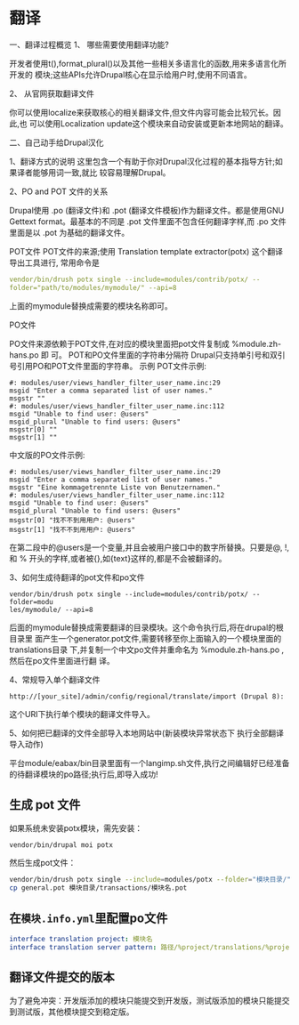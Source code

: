 翻译
=====

一、翻译过程概览
1、 哪些需要使用翻译功能?

开发者使用t(),format_plural()以及其他一些相关多语言化的函数,用来多语言化所开发的
模块;这些APIs允许Drupal核心在显示给用户时,使用不同语言。

2、 从官网获取翻译文件

你可以使用localize来获取核心的相关翻译文件,但文件内容可能会比较冗长。因此,也
可以使用Localization update这个模块来自动安装或更新本地网站的翻译。

二、自己动手给Drupal汉化

1、翻译方式的说明
这里包含一个有助于你对Drupal汉化过程的基本指导方针;如果译者能够用词一致,就比
较容易理解Drupal。

2、PO and POT 文件的关系

Drupal使用 .po (翻译文件)和 .pot (翻译文件模板)作为翻译文件。都是使用GNU Gettext
format。最基本的不同是 .pot 文件里面不包含任何翻译字样,而 .po 文件里面是以 .pot
为基础的翻译文件。

POT文件
POT文件的来源;使用 Translation template extractor(potx) 这个翻译导出工具进行,
常用命令是
````yaml
vendor/bin/drush potx single --include=modules/contrib/potx/ --
folder="path/to/modules/mymodule/" --api=8
````

上面的mymodule替换成需要的模块名称即可。

PO文件

PO文件来源依赖于POT文件,在对应的模块里面把pot文件复制成 %module.zh-hans.po 即
可。
POT和PO文件里面的字符串分隔符
Drupal只支持单引号和双引号引用PO和POT文件里面的字符串。
示例
POT文件示例:
````
#: modules/user/views_handler_filter_user_name.inc:29
msgid "Enter a comma separated list of user names."
msgstr ""
#: modules/user/views_handler_filter_user_name.inc:112
msgid "Unable to find user: @users"
msgid_plural "Unable to find users: @users"
msgstr[0] ""
msgstr[1] ""
````

中文版的PO文件示例:
````
#: modules/user/views_handler_filter_user_name.inc:29
msgid "Enter a comma separated list of user names."
msgstr "Eine kommagetrennte Liste von Benutzernamen."
#: modules/user/views_handler_filter_user_name.inc:112
msgid "Unable to find user: @users"
msgid_plural "Unable to find users: @users"
msgstr[0] "找不不到用用户: @users"
msgstr[1] "找不不到用用户: @users"
````

在第二段中的@users是一个变量,并且会被用户接口中的数字所替换。只要是@, !, 和 %
开头的字样,或者被{},如{text}这样的,都是不会被翻译的。

3、如何生成待翻译的pot文件和po文件

````
vendor/bin/drush potx single --include=modules/contrib/potx/ --folder=modu
les/mymodule/ --api=8
````

后面的mymodule替换成需要翻译的目录模块。这个命令执行后,将在drupal的根目录里
面产生一个generator.pot文件,需要转移至你上面输入的一个模块里面的translations目录
下,并复制一个中文po文件并重命名为 %module.zh-hans.po ,然后在po文件里面进行翻
译。

4、常规导入单个翻译文件
````
http://[your_site]/admin/config/regional/translate/import (Drupal 8):
````

这个URI下执行单个模块的翻译文件导入。

5、如何把已翻译的文件全部导入本地网站中(新装模块异常状态下
执行全部翻译导入动作)

平台module/eabax/bin目录里面有一个langimp.sh文件,执行之间编辑好已经准备
的待翻译模块的po路径;执行后,即导入成功!

## 生成 pot 文件
如果系统未安装potx模块，需先安装：
```bash
vendor/bin/drupal moi potx
```
然后生成pot文件：
```bash
vendor/bin/drush potx single --include=modules/potx --folder="模块目录/" --api=8
cp general.pot 模块目录/transactions/模块名.pot
```

## 在`模块.info.yml`里配置po文件
```yml
interface translation project: 模块名
interface translation server pattern: 路径/%project/translations/%project.%language.po
```

## 翻译文件提交的版本
为了避免冲突：开发版添加的模块只能提交到开发版，测试版添加的模块只能提交到测试版，其他模块提交到稳定版。
